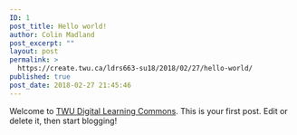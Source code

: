 ```yaml
---
ID: 1
post_title: Hello world!
author: Colin Madland
post_excerpt: ""
layout: post
permalink: >
  https://create.twu.ca/ldrs663-su18/2018/02/27/hello-world/
published: true
post_date: 2018-02-27 21:45:46
---
```

Welcome to <a href="http://create.twu.ca/">TWU Digital Learning Commons</a>. This is your first post. Edit or delete it, then start blogging!